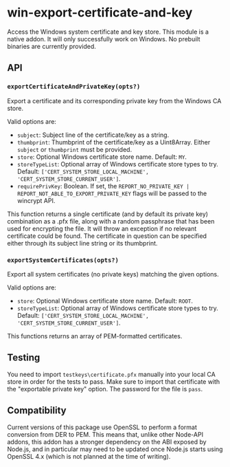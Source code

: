 # win-export-certificate-and-key

Access the Windows system certificate and key store.
This module is a native addon. It will only successfully work on Windows.
No prebuilt binaries are currently provided.

## API

### `exportCertificateAndPrivateKey(opts?)`

Export a certificate and its corresponding private key from the Windows CA store.

Valid options are:

- `subject`: Subject line of the certificate/key as a string.
- `thumbprint`: Thumbprint of the certificate/key as a Uint8Array.
  Either `subject` or `thumbprint` must be provided.
- `store`: Optional Windows certificate store name. Default: `MY`.
- `storeTypeList`: Optional array of Windows certificate store types
  to try. Default: `['CERT_SYSTEM_STORE_LOCAL_MACHINE', 'CERT_SYSTEM_STORE_CURRENT_USER']`.
- `requirePrivKey`: Boolean. If set, the
  `REPORT_NO_PRIVATE_KEY | REPORT_NOT_ABLE_TO_EXPORT_PRIVATE_KEY` flags will
  be passed to the wincrypt API.

This function returns a single certificate (and by default its private key)
combination as a .pfx file, along with a random passphrase that has been
used for encrypting the file.
It will throw an exception if no relevant certificate could be found.
The certificate in question can be specified either through its subject line
string or its thumbprint.

### `exportSystemCertificates(opts?)`

Export all system certificates (no private keys) matching the given
options.

Valid options are:

- `store`: Optional Windows certificate store name. Default: `ROOT`.
- `storeTypeList`: Optional array of Windows certificate store types
  to try. Default: `['CERT_SYSTEM_STORE_LOCAL_MACHINE', 'CERT_SYSTEM_STORE_CURRENT_USER']`.

This functions returns an array of PEM-formatted certificates.

## Testing

You need to import `testkeys\certificate.pfx` manually into your local
CA store in order for the tests to pass. Make sure to import that certificate
with the "exportable private key" option. The password for the file is `pass`.

## Compatibility

Current versions of this package use OpenSSL to perform a format conversion
from DER to PEM. This means that, unlike other Node-API addons, this addon
has a stronger dependency on the ABI exposed by Node.js, and in particular
may need to be updated once Node.js starts using OpenSSL 4.x (which is not
planned at the time of writing).
